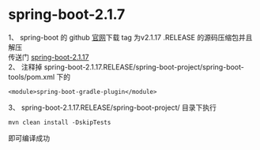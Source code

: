 # spring-boot-2.1.7
1、 spring-boot 的 github [官网](https://github.com/spring-projects/spring-boot/)下载 tag 为v2.1.17
.RELEASE 的源码压缩包并且解压  
传送门
[spring-boot-2.1.17](https://github.com/spring-projects/spring-boot/tree/v2.1.17.RELEASE)   
2、 注释掉 spring-boot-2.1.17.RELEASE/spring-boot-project/spring-boot-tools/pom.xml 下的
```
<module>spring-boot-gradle-plugin</module>
```
3、 spring-boot-2.1.17.RELEASE/spring-boot-project/ 目录下执行
```
mvn clean install -DskipTests
```
即可编译成功

